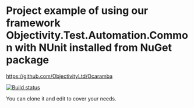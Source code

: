 # Project example of using our framework Objectivity.Test.Automation.Common with NUnit installed from NuGet package
https://github.com/ObjectivityLtd/Ocaramba

[![Build status](https://ci.appveyor.com/api/projects/status/3dqvl3550yjc34sw?svg=true)](https://ci.appveyor.com/project/ObjectivityAdminsTeam/test-automation-projectexample-nunit)

You can clone it and edit to cover your needs.
